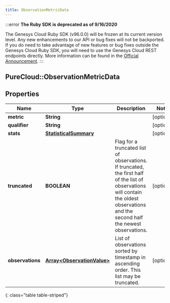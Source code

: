 ```yaml
---
title: ObservationMetricData
---
```


:::error
**The Ruby SDK is deprecated as of 9/16/2020**

The Genesys Cloud Ruby SDK (v96.0.0) will be frozen at its current version level. Any new enhancements to our API or bug fixes will not be backported. If you do need to take advantage of new features or bug fixes outside the Genesys Cloud Ruby SDK, you will need to use the Genesys Cloud REST endpoints directly. More information can be found in the [Official Announcement](https://developer.mypurecloud.com/forum/t/announcement-genesys-cloud-ruby-sdk-end-of-life/8850).
:::


## PureCloud::ObservationMetricData

## Properties

|Name | Type | Description | Notes|
|------------ | ------------- | ------------- | -------------|
| **metric** | **String** |  | [optional] |
| **qualifier** | **String** |  | [optional] |
| **stats** | [**StatisticalSummary**](StatisticalSummary.html) |  | [optional] |
| **truncated** | **BOOLEAN** | Flag for a truncated list of observations. If truncated, the first half of the list of observations will contain the oldest observations and the second half the newest observations. | [optional] |
| **observations** | [**Array&lt;ObservationValue&gt;**](ObservationValue.html) | List of observations sorted by timestamp in ascending order. This list may be truncated. | [optional] |
{: class="table table-striped"}


